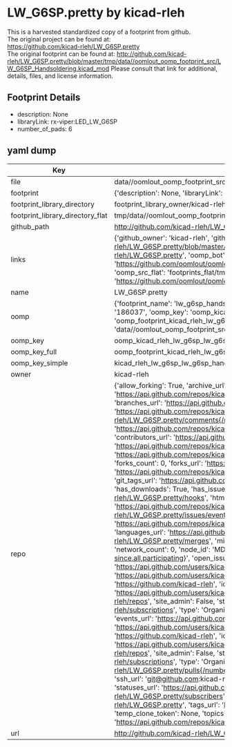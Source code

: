 # LW_G6SP.pretty by kicad-rleh  
This is a harvested standardized copy of a footprint from github.  
The original project can be found at:  
https://github.com/kicad-rleh/LW_G6SP.pretty  
The original footprint can be found at:
http://github.com/kicad-rleh/LW_G6SP.pretty/blob/master/tmp/data//oomlout_oomp_footprint_src/LW_G6SP_Handsoldering.kicad_mod
Please consult that link for additional, details, files, and license information.  
## Footprint Details
* description: None  
* libraryLink: rx-viper:LED_LW_G6SP  
* number_of_pads: 6  
## yaml dump  
| Key | Value |  
| --- | --- |  
| file | data//oomlout_oomp_footprint_src/LW_G6SP.pretty/LW_G6SP_Handsoldering.kicad_mod |  
| footprint | {'description': None, 'libraryLink': 'rx-viper:LED_LW_G6SP', 'number_of_pads': 6} |  
| footprint_library_directory | footprint_library_owner/kicad-rleh_LW_G6SP.pretty |  
| footprint_library_directory_flat | tmp/data//oomlout_oomp_footprint_src/footprints_flat/kicad_rleh_lw_g6sp_lw_g6sp_handsoldering/working |  
| github_path | http://github.com/kicad-rleh/LW_G6SP.pretty/blob/master/tmp/data//oomlout_oomp_footprint_src/LW_G6SP_Handsoldering.kicad_mod |  
| links | {'github_owner': 'kicad-rleh', 'github_repo_name': 'LW_G6SP.pretty', 'github_src': 'http://github.com/kicad-rleh/LW_G6SP.pretty/blob/master/tmp/data//oomlout_oomp_footprint_src/LW_G6SP_Handsoldering.kicad_mod', 'github_src_repo': 'https://github.com/kicad-rleh/LW_G6SP.pretty', 'oomp_bot': 'tmp/data//oomlout_oomp_footprint_src/footprints/kicad_rleh_lw_g6sp_lw_g6sp_handsoldering/working', 'oomp_bot_github': 'https://github.com/oomlout/oomlout_oomp_footprint_bot/tree/main/tmp/data//oomlout_oomp_footprint_src/footprints/kicad_rleh_lw_g6sp_lw_g6sp_handsoldering/working', 'oomp_src_flat': 'footprints_flat/tmp/data//oomlout_oomp_footprint_src/footprints_flat/kicad_rleh_lw_g6sp_lw_g6sp_handsoldering/working', 'oomp_src_flat_github': 'https://github.com/oomlout/oomlout_oomp_footprint_src/tree/main/tmp/data//oomlout_oomp_footprint_src/footprints_flat/kicad_rleh_lw_g6sp_lw_g6sp_handsoldering/working'} |  
| name | LW_G6SP.pretty |  
| oomp | {'footprint_name': 'lw_g6sp_handsoldering', 'library_name': 'lw_g6sp', 'md5': '186037a1faf1e81c6f4b501c414144b9', 'md5_10': '186037a1fa', 'md5_5': '18603', 'md5_6': '186037', 'oomp_key': 'oomp_kicad_rleh_lw_g6sp_lw_g6sp_handsoldering', 'oomp_key_extra': 'oomp_footprint_kicad_rleh_lw_g6sp_lw_g6sp_handsoldering', 'oomp_key_full': 'oomp_footprint_kicad_rleh_lw_g6sp_lw_g6sp_handsoldering_186037', 'oomp_key_simple': 'kicad_rleh_lw_g6sp_lw_g6sp_handsoldering', 'original_filename': 'data//oomlout_oomp_footprint_src/LW_G6SP.pretty/LW_G6SP_Handsoldering.kicad_mod', 'owner_name': 'kicad_rleh'} |  
| oomp_key | oomp_kicad_rleh_lw_g6sp_lw_g6sp_handsoldering |  
| oomp_key_full | oomp_footprint_kicad_rleh_lw_g6sp_lw_g6sp_handsoldering |  
| oomp_key_simple | kicad_rleh_lw_g6sp_lw_g6sp_handsoldering |  
| owner | kicad-rleh |  
| repo | {'allow_forking': True, 'archive_url': 'https://api.github.com/repos/kicad-rleh/LW_G6SP.pretty/{archive_format}{/ref}', 'archived': False, 'assignees_url': 'https://api.github.com/repos/kicad-rleh/LW_G6SP.pretty/assignees{/user}', 'blobs_url': 'https://api.github.com/repos/kicad-rleh/LW_G6SP.pretty/git/blobs{/sha}', 'branches_url': 'https://api.github.com/repos/kicad-rleh/LW_G6SP.pretty/branches{/branch}', 'clone_url': 'https://github.com/kicad-rleh/LW_G6SP.pretty.git', 'collaborators_url': 'https://api.github.com/repos/kicad-rleh/LW_G6SP.pretty/collaborators{/collaborator}', 'comments_url': 'https://api.github.com/repos/kicad-rleh/LW_G6SP.pretty/comments{/number}', 'commits_url': 'https://api.github.com/repos/kicad-rleh/LW_G6SP.pretty/commits{/sha}', 'compare_url': 'https://api.github.com/repos/kicad-rleh/LW_G6SP.pretty/compare/{base}...{head}', 'contents_url': 'https://api.github.com/repos/kicad-rleh/LW_G6SP.pretty/contents/{+path}', 'contributors_url': 'https://api.github.com/repos/kicad-rleh/LW_G6SP.pretty/contributors', 'created_at': '2017-08-29T14:57:30Z', 'default_branch': 'master', 'deployments_url': 'https://api.github.com/repos/kicad-rleh/LW_G6SP.pretty/deployments', 'description': ' KiCAD Footprints: LED LW G6SP (Osram)', 'disabled': False, 'downloads_url': 'https://api.github.com/repos/kicad-rleh/LW_G6SP.pretty/downloads', 'events_url': 'https://api.github.com/repos/kicad-rleh/LW_G6SP.pretty/events', 'fork': False, 'forks': 0, 'forks_count': 0, 'forks_url': 'https://api.github.com/repos/kicad-rleh/LW_G6SP.pretty/forks', 'full_name': 'kicad-rleh/LW_G6SP.pretty', 'git_commits_url': 'https://api.github.com/repos/kicad-rleh/LW_G6SP.pretty/git/commits{/sha}', 'git_refs_url': 'https://api.github.com/repos/kicad-rleh/LW_G6SP.pretty/git/refs{/sha}', 'git_tags_url': 'https://api.github.com/repos/kicad-rleh/LW_G6SP.pretty/git/tags{/sha}', 'git_url': 'git://github.com/kicad-rleh/LW_G6SP.pretty.git', 'has_discussions': False, 'has_downloads': True, 'has_issues': True, 'has_pages': False, 'has_projects': True, 'has_wiki': True, 'homepage': None, 'hooks_url': 'https://api.github.com/repos/kicad-rleh/LW_G6SP.pretty/hooks', 'html_url': 'https://github.com/kicad-rleh/LW_G6SP.pretty', 'id': 101773651, 'is_template': False, 'issue_comment_url': 'https://api.github.com/repos/kicad-rleh/LW_G6SP.pretty/issues/comments{/number}', 'issue_events_url': 'https://api.github.com/repos/kicad-rleh/LW_G6SP.pretty/issues/events{/number}', 'issues_url': 'https://api.github.com/repos/kicad-rleh/LW_G6SP.pretty/issues{/number}', 'keys_url': 'https://api.github.com/repos/kicad-rleh/LW_G6SP.pretty/keys{/key_id}', 'labels_url': 'https://api.github.com/repos/kicad-rleh/LW_G6SP.pretty/labels{/name}', 'language': None, 'languages_url': 'https://api.github.com/repos/kicad-rleh/LW_G6SP.pretty/languages', 'license': None, 'merges_url': 'https://api.github.com/repos/kicad-rleh/LW_G6SP.pretty/merges', 'milestones_url': 'https://api.github.com/repos/kicad-rleh/LW_G6SP.pretty/milestones{/number}', 'mirror_url': None, 'name': 'LW_G6SP.pretty', 'network_count': 0, 'node_id': 'MDEwOlJlcG9zaXRvcnkxMDE3NzM2NTE=', 'notifications_url': 'https://api.github.com/repos/kicad-rleh/LW_G6SP.pretty/notifications{?since,all,participating}', 'open_issues': 0, 'open_issues_count': 0, 'organization': {'avatar_url': 'https://avatars.githubusercontent.com/u/21282019?v=4', 'events_url': 'https://api.github.com/users/kicad-rleh/events{/privacy}', 'followers_url': 'https://api.github.com/users/kicad-rleh/followers', 'following_url': 'https://api.github.com/users/kicad-rleh/following{/other_user}', 'gists_url': 'https://api.github.com/users/kicad-rleh/gists{/gist_id}', 'gravatar_id': '', 'html_url': 'https://github.com/kicad-rleh', 'id': 21282019, 'login': 'kicad-rleh', 'node_id': 'MDEyOk9yZ2FuaXphdGlvbjIxMjgyMDE5', 'organizations_url': 'https://api.github.com/users/kicad-rleh/orgs', 'received_events_url': 'https://api.github.com/users/kicad-rleh/received_events', 'repos_url': 'https://api.github.com/users/kicad-rleh/repos', 'site_admin': False, 'starred_url': 'https://api.github.com/users/kicad-rleh/starred{/owner}{/repo}', 'subscriptions_url': 'https://api.github.com/users/kicad-rleh/subscriptions', 'type': 'Organization', 'url': 'https://api.github.com/users/kicad-rleh'}, 'owner': {'avatar_url': 'https://avatars.githubusercontent.com/u/21282019?v=4', 'events_url': 'https://api.github.com/users/kicad-rleh/events{/privacy}', 'followers_url': 'https://api.github.com/users/kicad-rleh/followers', 'following_url': 'https://api.github.com/users/kicad-rleh/following{/other_user}', 'gists_url': 'https://api.github.com/users/kicad-rleh/gists{/gist_id}', 'gravatar_id': '', 'html_url': 'https://github.com/kicad-rleh', 'id': 21282019, 'login': 'kicad-rleh', 'node_id': 'MDEyOk9yZ2FuaXphdGlvbjIxMjgyMDE5', 'organizations_url': 'https://api.github.com/users/kicad-rleh/orgs', 'received_events_url': 'https://api.github.com/users/kicad-rleh/received_events', 'repos_url': 'https://api.github.com/users/kicad-rleh/repos', 'site_admin': False, 'starred_url': 'https://api.github.com/users/kicad-rleh/starred{/owner}{/repo}', 'subscriptions_url': 'https://api.github.com/users/kicad-rleh/subscriptions', 'type': 'Organization', 'url': 'https://api.github.com/users/kicad-rleh'}, 'private': False, 'pulls_url': 'https://api.github.com/repos/kicad-rleh/LW_G6SP.pretty/pulls{/number}', 'pushed_at': '2017-08-29T14:57:55Z', 'releases_url': 'https://api.github.com/repos/kicad-rleh/LW_G6SP.pretty/releases{/id}', 'size': 0, 'ssh_url': 'git@github.com:kicad-rleh/LW_G6SP.pretty.git', 'stargazers_count': 0, 'stargazers_url': 'https://api.github.com/repos/kicad-rleh/LW_G6SP.pretty/stargazers', 'statuses_url': 'https://api.github.com/repos/kicad-rleh/LW_G6SP.pretty/statuses/{sha}', 'subscribers_count': 2, 'subscribers_url': 'https://api.github.com/repos/kicad-rleh/LW_G6SP.pretty/subscribers', 'subscription_url': 'https://api.github.com/repos/kicad-rleh/LW_G6SP.pretty/subscription', 'svn_url': 'https://github.com/kicad-rleh/LW_G6SP.pretty', 'tags_url': 'https://api.github.com/repos/kicad-rleh/LW_G6SP.pretty/tags', 'teams_url': 'https://api.github.com/repos/kicad-rleh/LW_G6SP.pretty/teams', 'temp_clone_token': None, 'topics': [], 'trees_url': 'https://api.github.com/repos/kicad-rleh/LW_G6SP.pretty/git/trees{/sha}', 'updated_at': '2017-08-29T14:57:30Z', 'url': 'https://api.github.com/repos/kicad-rleh/LW_G6SP.pretty', 'visibility': 'public', 'watchers': 0, 'watchers_count': 0, 'web_commit_signoff_required': False} |  
| url | http://github.com/kicad-rleh/LW_G6SP.pretty |  

